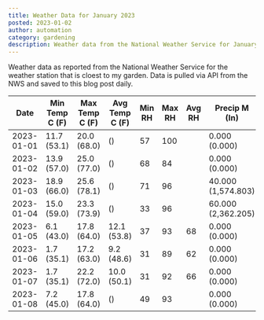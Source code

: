 ```yaml
---
title: Weather Data for January 2023
posted: 2023-01-02
author: automation
category: gardening
description: Weather data from the National Weather Service for January 2023
---
```


Weather data as reported from the National Weather Service for the weather station 
that is cloest to my garden. Data is pulled via API from the NWS and saved to this 
blog post daily.

|Date|Min Temp C (F)|Max Temp C (F)|Avg Temp C (F)|Min RH|Max RH|Avg RH|Precip M (In)|Avg Precip/Hr|
|---|---|---|---|---|---|---|---|---|
|2023-01-01|11.7 (53.1)|20.0 (68.0)| ()|57|100||0.000 (0.000)|0.000 (0.000)|
|2023-01-02|13.9 (57.0)|25.0 (77.0)| ()|68|84||0.000 (0.000)|0.000 (0.000)|
|2023-01-03|18.9 (66.0)|25.6 (78.1)| ()|71|96||40.000 (1,574.803)|38.410 (38.410)|
|2023-01-04|15.0 (59.0)|23.3 (73.9)| ()|33|96||60.000 (2,362.205)|48.208 (48.208)|
|2023-01-05|6.1 (43.0)|17.8 (64.0)|12.1 (53.8)|37|93|68|0.000 (0.000)|0.000 (0.000)|
|2023-01-06|1.7 (35.1)|17.2 (63.0)|9.2 (48.6)|31|89|62|0.000 (0.000)|0.000 (0.000)|
|2023-01-07|1.7 (35.1)|22.2 (72.0)|10.0 (50.1)|31|92|66|0.000 (0.000)|0.000 (0.000)|
|2023-01-08|7.2 (45.0)|17.8 (64.0)| ()|49|93||0.000 (0.000)|0.000 (0.000)|

